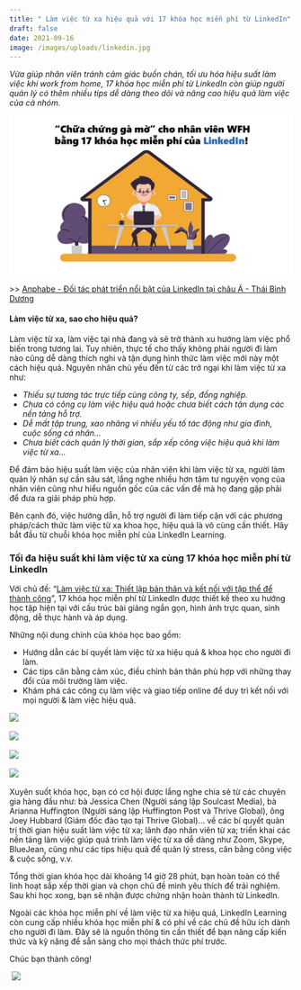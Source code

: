 ```yaml
---
title: " Làm việc từ xa hiệu quả với 17 khóa học miễn phí từ LinkedIn"
draft: false
date: 2021-09-16
image: /images/uploads/linkedin.jpg
---
```

*Vừa giúp nhân viên tránh cảm giác buồn chán, tối ưu hóa hiệu suất làm việc khi work from home, 17 khóa học miễn phí từ LinkedIn còn giúp người quản lý có thêm nhiều tips dễ dàng theo dõi và nâng cao hiệu quả làm việc của cả nhóm.* 

![](/images/uploads/presentation1.jpg)

\>> [Anphabe - Đối tác phát triển nổi bật của LinkedIn tại châu Á - Thái Bình Dương](https://business.anphabe.com/post/2021-08-14-anphabe-%C4%91%E1%BB%91i-t%C3%A1c-ph%C3%A1t-tri%E1%BB%83n-n%E1%BB%95i-b%E1%BA%ADt-c%E1%BB%A7a-linkedin-t%E1%BA%A1i-ch%C3%A2u-%C3%A1-th%C3%A1i-b%C3%ACnh-d%C6%B0%C6%A1ng/)

#### **Làm việc từ xa, sao cho hiệu quả?**

Làm việc từ xa, làm việc tại nhà đang và sẽ trở thành xu hướng làm việc phổ biến trong tương lai. Tuy nhiên, thực tế cho thấy không phải người đi làm nào cũng dễ dàng thích nghi và tận dụng hình thức làm việc mới này một cách hiệu quả. Nguyên nhân chủ yếu đến từ các trở ngại khi làm việc từ xa như:

* *Thiếu sự tương tác trực tiếp cùng công ty, sếp, đồng nghiệp.*
* *Chưa có công cụ làm việc hiệu quả hoặc chưa biết cách tận dụng các nền tảng hỗ trợ.*
* *Dễ mất tập trung, xao nhãng vì nhiều yếu tố tác động như gia đình, cuộc sống cá nhân…*
* *Chưa biết cách quản lý thời gian, sắp xếp công việc hiệu quả khi làm việc từ xa...*

Để đảm bảo hiệu suất làm việc của nhân viên khi làm việc từ xa, người làm quản lý nhân sự cần sâu sát, lắng nghe nhiều hơn tâm tư nguyện vọng của nhân viên cũng như hiểu nguồn gốc của các vấn đề mà họ đang gặp phải để đưa ra giải pháp phù hợp.

Bên cạnh đó, việc hướng dẫn, hỗ trợ người đi làm tiếp cận với các phương pháp/cách thức làm việc từ xa khoa học, hiệu quả là vô cùng cần thiết. Hãy bắt đầu từ chuỗi khóa học miễn phí của LinkedIn Learning.

### Tối đa hiệu suất khi làm việc từ xa cùng 17 khóa học miễn phí từ LinkedIn

Với chủ đề: “[Làm việc từ xa: Thiết lập bản thân và kết nối với tập thể để thành công](https://www.linkedin.com/learning/paths/remote-working-setting-yourself-and-your-teams-up-for-success)”, 17 khóa học miễn phí từ LinkedIn được thiết kế theo xu hướng học tập hiện tại với cấu trúc bài giảng ngắn gọn, hình ảnh trực quan, sinh động, dễ thực hành và áp dụng. 

Những nội dung chính của khóa học bao gồm:  

* Hướng dẫn các bí quyết làm việc từ xa hiệu quả & khoa học cho người đi làm.
* Các tips cân bằng cảm xúc, điều chỉnh bản thân phù hợp với những thay đổi của môi trường làm việc.
* Khám phá các công cụ làm việc và giao tiếp online để duy trì kết nối với mọi người & làm việc hiệu quả.

![](https://lh4.googleusercontent.com/ANocwTiZ9kXsQWN7PIzR4FdRBiO6uAJyKNl6WuhuxRmsrzh8QzcliMB5hEKi2d0JbopPenRNuFUWUAT4nQmb1SHEgY4tkj2aZXd7tqXXNd8vORImuHjV00YntPhyu3serVcRij6F=s0)

![](https://lh3.googleusercontent.com/gt8oya3eug-Nty28qL3gbfKU2YgIt6ZlDdL_Lmiti-6zmur-TThSX8CXV8qXvdj6azEgpLb7hD0ZAVxESC4Ck_8gwbc3CCia-zZGl0vWLtyNoA5bCQxVoqp_rJpzXT9pzB9VRVml=s0)

![](https://lh5.googleusercontent.com/cu_Q6k0-DPZGxGT9sxFRktUNZFe0yGhsNU5dnDc56mmO-pGR51HJmdwhOYwfsZAQu1HJ66xH7vLwNYoJkf3U5mtJ67_nN_V6ike0JuTOxuzzcu5KEdXiBQQNtNyCZPBldfSznEGD=s0)

![](https://lh4.googleusercontent.com/Dgt1I264fwhsLgGduFYTb-AFPgO804HNXJoMzgBZGxmv0xxfRKHCC_UT-MTNDKQ6LNNWGBZ2ZLtYl65dd8ZY3iW2qcygjYpzWqlPa05mFh8e2eXLNbF0EBN8XnRTNKfb5iuVRFjW=s0)

Xuyên suốt khóa học, bạn có cơ hội được lắng nghe chia sẻ từ các chuyên gia hàng đầu như: bà Jessica Chen (Người sáng lập Soulcast Media), bà Arianna Huffington (Người sáng lập Huffington Post và Thrive Global), ông Joey Hubbard (Giám đốc đào tạo tại Thrive Global)... về các bí quyết quản trị thời gian hiệu suất làm việc từ xa; lãnh đạo nhân viên từ xa; triển khai các nền tảng làm việc giúp quá trình làm việc từ xa dễ dàng như Zoom, Skype, BlueJean, cũng như các tips hiệu quả để quản lý stress, cân bằng công việc & cuộc sống, v.v.

Tổng thời gian khóa học dài khoảng 14 giờ 28 phút, bạn hoàn toàn có thể linh hoạt sắp xếp thời gian và chọn chủ đề mình yêu thích để trải nghiệm. Sau khi học xong, bạn sẽ nhận được chứng nhận hoàn thành từ LinkedIn. 

Ngoài các khóa học miễn phí về làm việc từ xa hiệu quả, LinkedIn Learning còn cung cấp nhiều khóa học miễn phí & có phí về các chủ đề hữu ích dành cho người đi làm. Đây sẽ là nguồn thông tin cần thiết để bạn nâng cấp kiến thức và kỹ năng để sẵn sàng cho mọi thách thức phí trước. 

Chúc bạn thành công! 

 ![](https://lh5.googleusercontent.com/wztXdzqSvZQ4mzh5aiCpUlddP2cPX879lppO0whJHNRDYN0QRKRES-fIY8wVWgwBe2VBQjlxFbHrJyjAb2UpmCjvUZ1ut1Y11YL2uwZ8eEyE_ZOjbNRp2rqv8M2wIwDg-kSZQBQD=s0)